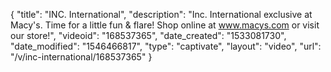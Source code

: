 {
    "title": "INC. International",
    "description": "Inc. International exclusive at Macy's.  Time for a little fun & flare! Shop online at www.macys.com or visit our store!",
    "videoid": "168537365",
    "date_created": "1533081730",
    "date_modified": "1546466817",
    "type": "captivate",
    "layout": "video",
    "url": "\/v\/inc-international\/168537365"
}